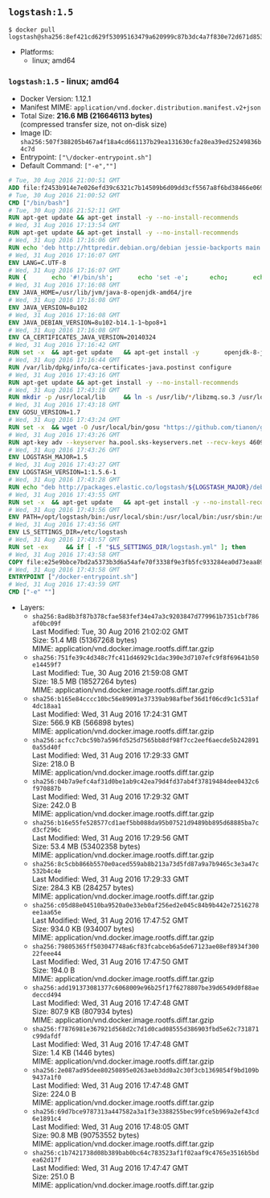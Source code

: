 ## `logstash:1.5`

```console
$ docker pull logstash@sha256:8ef421cd629f53095163479a620999c87b3dc4a7f830e72d671d853659623964
```

-	Platforms:
	-	linux; amd64

### `logstash:1.5` - linux; amd64

-	Docker Version: 1.12.1
-	Manifest MIME: `application/vnd.docker.distribution.manifest.v2+json`
-	Total Size: **216.6 MB (216646113 bytes)**  
	(compressed transfer size, not on-disk size)
-	Image ID: `sha256:507f388205b467a4f18a4cd661137b29ea131630cfa28ea39ed25249836b4c7d`
-	Entrypoint: `["\/docker-entrypoint.sh"]`
-	Default Command: `["-e",""]`

```dockerfile
# Tue, 30 Aug 2016 21:00:51 GMT
ADD file:f2453b914e7e026efd39c6321c7b14509b6d09dd3cf5567a8f6bd38466e06954 in / 
# Tue, 30 Aug 2016 21:00:52 GMT
CMD ["/bin/bash"]
# Tue, 30 Aug 2016 21:52:11 GMT
RUN apt-get update && apt-get install -y --no-install-recommends 		ca-certificates 		curl 		wget 	&& rm -rf /var/lib/apt/lists/*
# Wed, 31 Aug 2016 17:13:54 GMT
RUN apt-get update && apt-get install -y --no-install-recommends 		bzip2 		unzip 		xz-utils 	&& rm -rf /var/lib/apt/lists/*
# Wed, 31 Aug 2016 17:16:06 GMT
RUN echo 'deb http://httpredir.debian.org/debian jessie-backports main' > /etc/apt/sources.list.d/jessie-backports.list
# Wed, 31 Aug 2016 17:16:07 GMT
ENV LANG=C.UTF-8
# Wed, 31 Aug 2016 17:16:07 GMT
RUN { 		echo '#!/bin/sh'; 		echo 'set -e'; 		echo; 		echo 'dirname "$(dirname "$(readlink -f "$(which javac || which java)")")"'; 	} > /usr/local/bin/docker-java-home 	&& chmod +x /usr/local/bin/docker-java-home
# Wed, 31 Aug 2016 17:16:08 GMT
ENV JAVA_HOME=/usr/lib/jvm/java-8-openjdk-amd64/jre
# Wed, 31 Aug 2016 17:16:08 GMT
ENV JAVA_VERSION=8u102
# Wed, 31 Aug 2016 17:16:08 GMT
ENV JAVA_DEBIAN_VERSION=8u102-b14.1-1~bpo8+1
# Wed, 31 Aug 2016 17:16:08 GMT
ENV CA_CERTIFICATES_JAVA_VERSION=20140324
# Wed, 31 Aug 2016 17:16:42 GMT
RUN set -x 	&& apt-get update 	&& apt-get install -y 		openjdk-8-jre-headless="$JAVA_DEBIAN_VERSION" 		ca-certificates-java="$CA_CERTIFICATES_JAVA_VERSION" 	&& rm -rf /var/lib/apt/lists/* 	&& [ "$JAVA_HOME" = "$(docker-java-home)" ]
# Wed, 31 Aug 2016 17:16:44 GMT
RUN /var/lib/dpkg/info/ca-certificates-java.postinst configure
# Wed, 31 Aug 2016 17:43:16 GMT
RUN apt-get update && apt-get install -y --no-install-recommends 		libzmq3 	&& rm -rf /var/lib/apt/lists/*
# Wed, 31 Aug 2016 17:43:18 GMT
RUN mkdir -p /usr/local/lib 	&& ln -s /usr/lib/*/libzmq.so.3 /usr/local/lib/libzmq.so
# Wed, 31 Aug 2016 17:43:18 GMT
ENV GOSU_VERSION=1.7
# Wed, 31 Aug 2016 17:43:24 GMT
RUN set -x 	&& wget -O /usr/local/bin/gosu "https://github.com/tianon/gosu/releases/download/$GOSU_VERSION/gosu-$(dpkg --print-architecture)" 	&& wget -O /usr/local/bin/gosu.asc "https://github.com/tianon/gosu/releases/download/$GOSU_VERSION/gosu-$(dpkg --print-architecture).asc" 	&& export GNUPGHOME="$(mktemp -d)" 	&& gpg --keyserver ha.pool.sks-keyservers.net --recv-keys B42F6819007F00F88E364FD4036A9C25BF357DD4 	&& gpg --batch --verify /usr/local/bin/gosu.asc /usr/local/bin/gosu 	&& rm -r "$GNUPGHOME" /usr/local/bin/gosu.asc 	&& chmod +x /usr/local/bin/gosu 	&& gosu nobody true
# Wed, 31 Aug 2016 17:43:26 GMT
RUN apt-key adv --keyserver ha.pool.sks-keyservers.net --recv-keys 46095ACC8548582C1A2699A9D27D666CD88E42B4
# Wed, 31 Aug 2016 17:43:26 GMT
ENV LOGSTASH_MAJOR=1.5
# Wed, 31 Aug 2016 17:43:27 GMT
ENV LOGSTASH_VERSION=1:1.5.6-1
# Wed, 31 Aug 2016 17:43:28 GMT
RUN echo "deb http://packages.elastic.co/logstash/${LOGSTASH_MAJOR}/debian stable main" > /etc/apt/sources.list.d/logstash.list
# Wed, 31 Aug 2016 17:43:55 GMT
RUN set -x 	&& apt-get update 	&& apt-get install -y --no-install-recommends logstash=$LOGSTASH_VERSION 	&& rm -rf /var/lib/apt/lists/*
# Wed, 31 Aug 2016 17:43:56 GMT
ENV PATH=/opt/logstash/bin:/usr/local/sbin:/usr/local/bin:/usr/sbin:/usr/bin:/sbin:/bin
# Wed, 31 Aug 2016 17:43:56 GMT
ENV LS_SETTINGS_DIR=/etc/logstash
# Wed, 31 Aug 2016 17:43:57 GMT
RUN set -ex 	&& if [ -f "$LS_SETTINGS_DIR/logstash.yml" ]; then 		sed -ri 's!^(path.log|path.config):!#&!g' "$LS_SETTINGS_DIR/logstash.yml"; 	fi
# Wed, 31 Aug 2016 17:43:58 GMT
COPY file:e25e9bbce7bd2a5373b3d6a54afe70f3338f9e3fb5fc933284ea0d73eaa8985c in / 
# Wed, 31 Aug 2016 17:43:58 GMT
ENTRYPOINT ["/docker-entrypoint.sh"]
# Wed, 31 Aug 2016 17:43:59 GMT
CMD ["-e" ""]
```

-	Layers:
	-	`sha256:8ad8b3f87b378cfae583fef34e47a3c9203847d779961b7351cbf786af0bc09f`  
		Last Modified: Tue, 30 Aug 2016 21:02:02 GMT  
		Size: 51.4 MB (51367268 bytes)  
		MIME: application/vnd.docker.image.rootfs.diff.tar.gzip
	-	`sha256:751fe39c4d348c7fc411d46929c1dac390e3d7107efc9f8f69641b50e14459f7`  
		Last Modified: Tue, 30 Aug 2016 21:59:08 GMT  
		Size: 18.5 MB (18527264 bytes)  
		MIME: application/vnd.docker.image.rootfs.diff.tar.gzip
	-	`sha256:b165e84cccc10bc56e89091e37339ab98afbef36d1f06cd9c1c531af4dc18aa1`  
		Last Modified: Wed, 31 Aug 2016 17:24:31 GMT  
		Size: 566.9 KB (566898 bytes)  
		MIME: application/vnd.docker.image.rootfs.diff.tar.gzip
	-	`sha256:acfcc7cbc59b7a596fd525d7565bb8df98f7cc2eef6aecde5b2428910a55d40f`  
		Last Modified: Wed, 31 Aug 2016 17:29:33 GMT  
		Size: 218.0 B  
		MIME: application/vnd.docker.image.rootfs.diff.tar.gzip
	-	`sha256:04b7a9efc4af31d0be1ab9c42ea79d4fd37ab4f37819484dee0432c6f970887b`  
		Last Modified: Wed, 31 Aug 2016 17:29:32 GMT  
		Size: 242.0 B  
		MIME: application/vnd.docker.image.rootfs.diff.tar.gzip
	-	`sha256:b16e55fe528577cd1aef5bb088da95b07521d9489bb895d68885ba7cd3cf296c`  
		Last Modified: Wed, 31 Aug 2016 17:29:56 GMT  
		Size: 53.4 MB (53402358 bytes)  
		MIME: application/vnd.docker.image.rootfs.diff.tar.gzip
	-	`sha256:8c5cbb866b5570e0aced559ab8b213a73d5fd87a9a7b9465c3e3a47c532b4c4e`  
		Last Modified: Wed, 31 Aug 2016 17:29:33 GMT  
		Size: 284.3 KB (284257 bytes)  
		MIME: application/vnd.docker.image.rootfs.diff.tar.gzip
	-	`sha256:c05d88e04510ba9520a0e33eb0af256ed2e045c84b9b442e72516278ee1aa65e`  
		Last Modified: Wed, 31 Aug 2016 17:47:52 GMT  
		Size: 934.0 KB (934007 bytes)  
		MIME: application/vnd.docker.image.rootfs.diff.tar.gzip
	-	`sha256:79805365ff503047748a6cf83fcabceb6a5de67123ae08ef8934f30022feee44`  
		Last Modified: Wed, 31 Aug 2016 17:47:50 GMT  
		Size: 194.0 B  
		MIME: application/vnd.docker.image.rootfs.diff.tar.gzip
	-	`sha256:add191373081377c6068009e96b25f17f6278807be39d6549d0f88aedeccd494`  
		Last Modified: Wed, 31 Aug 2016 17:47:48 GMT  
		Size: 807.9 KB (807934 bytes)  
		MIME: application/vnd.docker.image.rootfs.diff.tar.gzip
	-	`sha256:f7876981e367921d568d2c7d1d0cad08555d386903fbd5e62c731871c99dafdf`  
		Last Modified: Wed, 31 Aug 2016 17:47:48 GMT  
		Size: 1.4 KB (1446 bytes)  
		MIME: application/vnd.docker.image.rootfs.diff.tar.gzip
	-	`sha256:2e087ad95dee80250895e0263aeb3dd0a2c30f3cb1369854f9bd109b9437a1f0`  
		Last Modified: Wed, 31 Aug 2016 17:47:48 GMT  
		Size: 224.0 B  
		MIME: application/vnd.docker.image.rootfs.diff.tar.gzip
	-	`sha256:69d7bce9787313a447582a3a1f3e3388255bec99fce5b969a2ef43cd6e1891c4`  
		Last Modified: Wed, 31 Aug 2016 17:48:05 GMT  
		Size: 90.8 MB (90753552 bytes)  
		MIME: application/vnd.docker.image.rootfs.diff.tar.gzip
	-	`sha256:c1b7421738d08b389bab0bc64c783523af1f02aaf9c4765e3516b5bdea62d17f`  
		Last Modified: Wed, 31 Aug 2016 17:47:47 GMT  
		Size: 251.0 B  
		MIME: application/vnd.docker.image.rootfs.diff.tar.gzip
